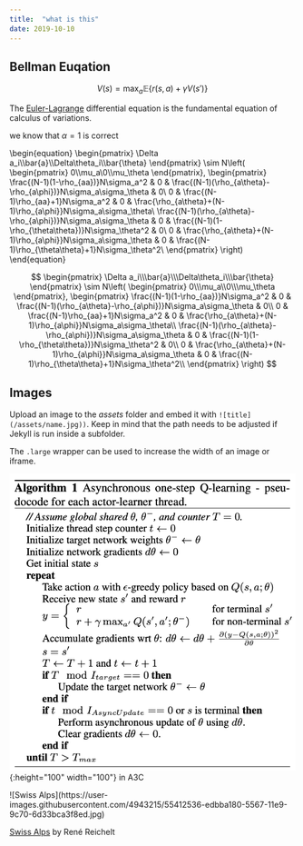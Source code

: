 ```yaml
---
title:  "what is this"
date: 2019-10-10
---
```


## Bellman Euqation

$$ V(s)=\max_a\mathbb{E}\{r(s,a)+\gamma V(s')\} $$

The [Euler-Lagrange](https://en.wikipedia.org/wiki/Lagrangian_mechanics) differential equation is the fundamental equation of calculus of variations.

we know that $\alpha=1$ is correct

\begin{equation}
\begin{pmatrix}
\Delta a_i\\\bar{a}\\\Delta\theta_i\\\bar{\theta}
\end{pmatrix}
\sim N\left(
\begin{pmatrix}
0\\\mu_a\\0\\\mu_\theta
\end{pmatrix},
\begin{pmatrix}
\frac{(N-1)(1-\rho_{aa})}N\sigma_a^2 & 0 & \frac{(N-1)(\rho_{a\theta}-\rho_{a\phi})}N\sigma_a\sigma_\theta & 0\\
0 & \frac{(N-1)\rho_{aa}+1}N\sigma_a^2 & 0 & \frac{\rho_{a\theta}+(N-1)\rho_{a\phi}}N\sigma_a\sigma_\theta\\
 \frac{(N-1)(\rho_{a\theta}-\rho_{a\phi})}N\sigma_a\sigma_\theta & 0 & \frac{(N-1)(1-\rho_{\theta\theta})}N\sigma_\theta^2 & 0\\
0 & \frac{\rho_{a\theta}+(N-1)\rho_{a\phi}}N\sigma_a\sigma_\theta & 0 & \frac{(N-1)\rho_{\theta\theta}+1}N\sigma_\theta^2\\
\end{pmatrix}
\right)
\end{equation}


$$
\begin{pmatrix}
\Delta a_i\\\bar{a}\\\Delta\theta_i\\\bar{\theta}
\end{pmatrix}
\sim N\left(
\begin{pmatrix}
0\\\mu_a\\0\\\mu_\theta
\end{pmatrix},
\begin{pmatrix}
\frac{(N-1)(1-\rho_{aa})}N\sigma_a^2 & 0 & \frac{(N-1)(\rho_{a\theta}-\rho_{a\phi})}N\sigma_a\sigma_\theta & 0\\
0 & \frac{(N-1)\rho_{aa}+1}N\sigma_a^2 & 0 & \frac{\rho_{a\theta}+(N-1)\rho_{a\phi}}N\sigma_a\sigma_\theta\\
 \frac{(N-1)(\rho_{a\theta}-\rho_{a\phi})}N\sigma_a\sigma_\theta & 0 & \frac{(N-1)(1-\rho_{\theta\theta})}N\sigma_\theta^2 & 0\\
0 & \frac{\rho_{a\theta}+(N-1)\rho_{a\phi}}N\sigma_a\sigma_\theta & 0 & \frac{(N-1)\rho_{\theta\theta}+1}N\sigma_\theta^2\\
\end{pmatrix}
\right)
$$

## Images

Upload an image to the *assets* folder and embed it with `![title](/assets/name.jpg))`. Keep in mind that the path needs to be adjusted if Jekyll is run inside a subfolder.

The `.large` wrapper can be used to increase the width of an image or iframe.

![Algorithm](/images/alg1.png){:height="100" width="100"} in A3C

<div class="large" markdown="1">
![Swiss Alps](https://user-images.githubusercontent.com/4943215/55412536-edbba180-5567-11e9-9c70-6d33bca3f8ed.jpg)
</div>

[Swiss Alps](https://unsplash.com/photos/u0DmxB76uF4) by René Reichelt
